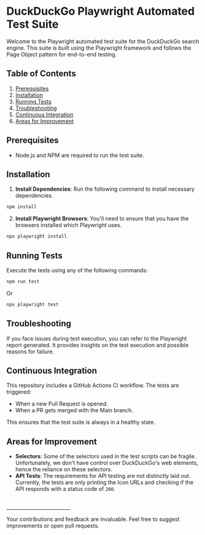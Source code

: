# DuckDuckGo Playwright Automated Test Suite

Welcome to the Playwright automated test suite for the DuckDuckGo search engine. This suite is built using the Playwright framework and follows the Page Object pattern for end-to-end testing.

## Table of Contents

1. [Prerequisites](#prerequisites)
2. [Installation](#installation)
3. [Running Tests](#running-tests)
4. [Troubleshooting](#troubleshooting)
5. [Continuous Integration](#continuous-integration)
6. [Areas for Improvement](#areas-for-improvement)

## Prerequisites

- Node.js and NPM are required to run the test suite.

## Installation

1. **Install Dependencies**: Run the following command to install necessary dependencies.

```bash
npm install
```

2. **Install Playwright Browsers**: You'll need to ensure that you have the browsers installed which Playwright uses.

```bash
npx playwright install
```

## Running Tests

Execute the tests using any of the following commands:

```bash
npm run test
```

Or

```bash
npx playwright test
```

## Troubleshooting

If you face issues during test execution, you can refer to the Playwright report generated. It provides insights on the test execution and possible reasons for failure.

## Continuous Integration

This repository includes a GitHub Actions CI workflow. The tests are triggered:

- When a new Pull Request is opened.
- When a PR gets merged with the Main branch.

This ensures that the test suite is always in a healthy state.

## Areas for Improvement

- **Selectors**: Some of the selectors used in the test scripts can be fragile. Unfortunately, we don't have control over DuckDuckGo's web elements, hence the reliance on these selectors.
- **API Tests**: The requirements for API testing are not distinctly laid out. Currently, the tests are only printing the Icon URLs and checking if the API responds with a status code of `200`.

<br>
__________________________

<br>

Your contributions and feedback are invaluable. Feel free to suggest improvements or open pull requests.
